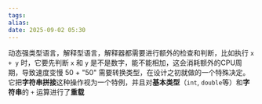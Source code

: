 ```yaml
---
tags: 
alias: 
date: 2025-09-02 05:30
---
```

动态强类型语言，解释型语言，解释器都需要进行额外的检查和判断，比如执行 `x + y` 时，它要先判断 `x` 和 `y` 是不是数字，能不能相加，这会消耗额外的CPU周期，导致速度变慢
50 + "50" 需要转换类型，在设计之初就做的一个特殊决定。它把**字符串拼接**这种操作视为一个特例，并且对**基本类型**（`int`, `double`等）和**字符串**的 `+` 运算进行了**重载**